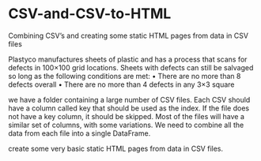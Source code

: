 # CSV-and-CSV-to-HTML
Combining CSV’s and creating some  static HTML pages from data in CSV files


Plastyco manufactures sheets of plastic and has a process that scans for defects in 100×100
grid locations. Sheets with defects can still be salvaged so long as the following conditions
are met:
• There are no more than 8 defects overall
• There are no more than 4 defects in any 3×3 square

we have a folder containing a large number of CSV files. Each CSV should have a
column called key that should be used as the index. If the file does not have a key column, it
should be skipped.
Most of the files will have a similar set of columns, with some variations. We need to
combine all the data from each file into a single DataFrame.

create some very basic static HTML pages from data in CSV files.

